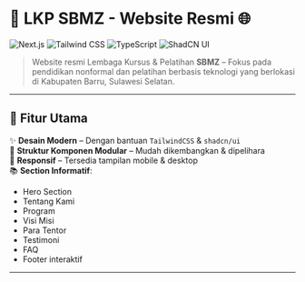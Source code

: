 # 🌟 LKP SBMZ - Website Resmi 🌐

![Next.js](https://img.shields.io/badge/Next.js-13+-000?style=for-the-badge&logo=next.js&logoColor=white)
![Tailwind CSS](https://img.shields.io/badge/TailwindCSS-^3.0-38B2AC?style=for-the-badge&logo=tailwind-css&logoColor=white)
![TypeScript](https://img.shields.io/badge/TypeScript-blue?style=for-the-badge&logo=typescript&logoColor=white)
![ShadCN UI](https://img.shields.io/badge/shadcn/ui-%23FFDD57?style=for-the-badge&logo=react&logoColor=black)

> Website resmi Lembaga Kursus & Pelatihan **SBMZ** – Fokus pada pendidikan nonformal dan pelatihan berbasis teknologi yang berlokasi di Kabupaten Barru, Sulawesi Selatan.

---

## 🚀 Fitur Utama

✨ **Desain Modern** – Dengan bantuan `TailwindCSS` & `shadcn/ui`  
🧠 **Struktur Komponen Modular** – Mudah dikembangkan & dipelihara  
📱 **Responsif** – Tersedia tampilan mobile & desktop  
📚 **Section Informatif**:
- Hero Section
- Tentang Kami
- Program
- Visi Misi
- Para Tentor
- Testimoni
- FAQ
- Footer interaktif

---
